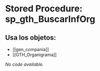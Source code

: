 # Stored Procedure: sp_gth_BuscarInfOrg

## Usa los objetos:
- [[gen_compania]]
- [[GTH_Organigrama]]

*No code available.*
